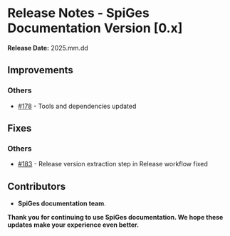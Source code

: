 # Release Notes - SpiGes Documentation Version [0.x]

**Release Date:** 2025.mm.dd

## Improvements

### Others

- [#178](https://github.com/SpiGes/handbook/issues/178) - Tools and dependencies updated

## Fixes

### Others

- [#183](https://github.com/SpiGes/handbook/issues/183) - Release version extraction step in Release workflow fixed

## Contributors

- **SpiGes documentation team**.

**Thank you for continuing to use SpiGes documentation. We hope these updates make your experience even better.**
